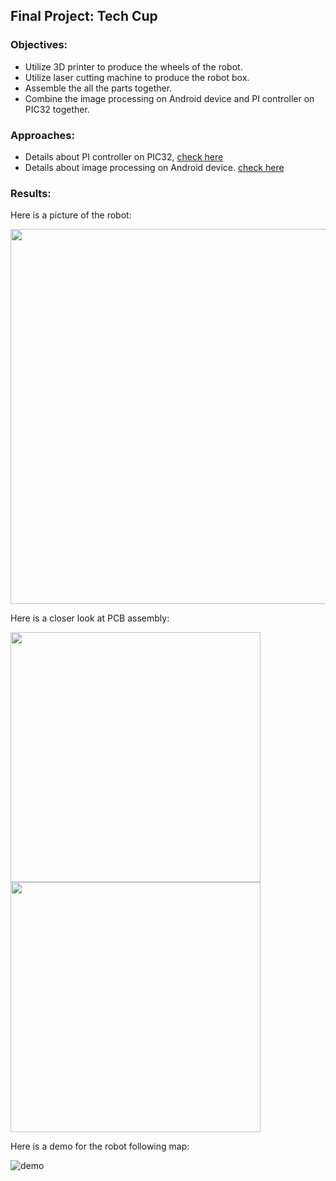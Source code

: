 ## Final Project: Tech Cup
### Objectives:
* Utilize 3D printer to produce the wheels of the robot.
* Utilize laser cutting machine to produce the robot box.
* Assemble the all the parts together.
* Combine the image processing on Android device and PI controller on PIC32 together.

### Approaches:
* Details about PI controller on PIC32, [check here](https://github.com/meng1994412/ChenyangMeng_ME433_2018/tree/master/HW16)
* Details about image processing on Android device. [check here](https://github.com/meng1994412/ChenyangMeng_ME433_2018/tree/master/HW17)

### Results:

Here is a picture of the robot:

<img src="https://github.com/meng1994412/ChenyangMeng_ME433_2018/blob/master/HW18/Results/robot.JPG" width="600">

Here is a closer look at PCB assembly:

<img src="https://github.com/meng1994412/ChenyangMeng_ME433_2018/blob/master/HW18/Results/PCBs.JPG" width="400">

<img src="https://github.com/meng1994412/ChenyangMeng_ME433_2018/blob/master/HW18/Results/PICAssemble.JPG" width="400">

Here is a demo for the robot following map:

![demo](https://github.com/meng1994412/ChenyangMeng_ME433_2018/blob/master/HW18/Results/demo.gif)
